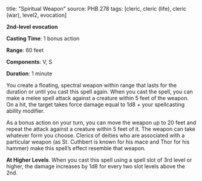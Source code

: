 title: "Spiritual Weapon"
source: PHB.278
tags: [cleric, cleric (life), cleric (war), level2, evocation]

**2nd-level evocation**

**Casting Time**: 1 bonus action

**Range**: 60 feet

**Components**: V, S

**Duration**: 1 minute

You create a floating, spectral weapon within range that lasts for the duration or until you cast this spell again. When you cast the spell, you can make a melee spell attack against a creature within 5 feet of the weapon. On a hit, the target takes force damage equal to 1d8 + your spellcasting ability modifier.

As a bonus action on your turn, you can move the weapon up to 20 feet and repeat the attack against a creature within 5 feet of it. The weapon can take whatever form you choose. Clerics of deities who are associated with a particular weapon (as St. Cuthbert is known for his mace and Thor for his hammer) make this spell’s effect resemble that weapon.

**At Higher Levels**. When you cast this spell using a spell slot of 3rd level or higher, the damage increases by 1d8 for every two slot levels above the 2nd.
